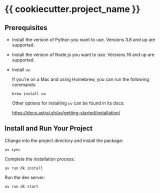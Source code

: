 # {{ cookiecutter.project_name }}

## Prerequisites

- Install the version of Python you want to use. Versions 3.8 and up are
  supported.

- Install the version of Node.js you want to use. Versions 16 and up are
  supported.

- Install `uv`.

  If you're on a Mac and using Homebrew, you can run the following
  commands:

      brew install uv

  Other options for installing `uv` can be found in its docs:

  https://docs.astral.sh/uv/getting-started/installation/

## Install and Run Your Project

Change into the project directory and install the package:

    uv sync

Complete the installation process:

    uv run dk install

Run the dev server:

    uv run dk start

